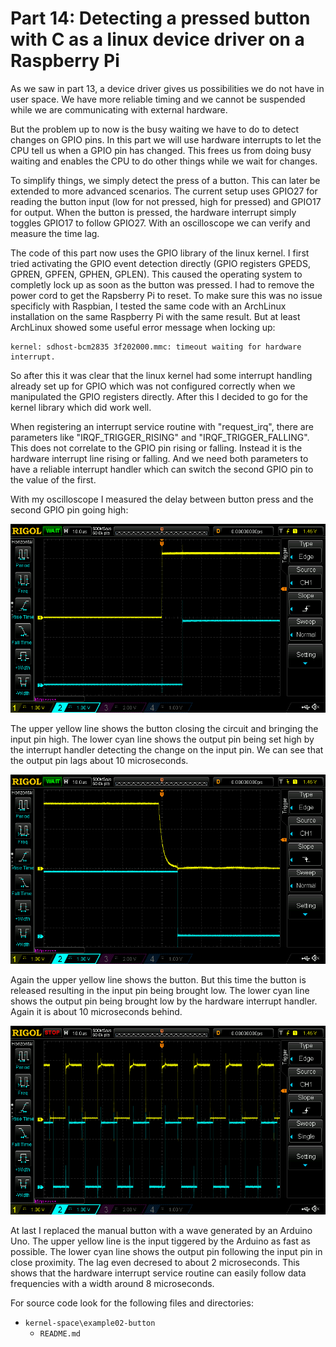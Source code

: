 Part 14: Detecting a pressed button with C as a linux device driver on a Raspberry Pi
====================================================================================
As we saw in part 13, a device driver gives us possibilities we do not have in user
space. We have more reliable timing and we cannot be suspended while we are communicating
with external hardware.

But the problem up to now is the busy waiting we have to do to detect changes on
GPIO pins. In this part we will use hardware interrupts to let the CPU tell us
when a GPIO pin has changed. This frees us from doing busy waiting and enables
the CPU to do other things while we wait for changes.

To simplify things, we simply detect the press of a button. This can later be
extended to more advanced scenarios. The current setup uses GPIO27 for reading
the button input (low for not pressed, high for pressed) and GPIO17 for
output. When the button is pressed, the hardware interrupt simply toggles
GPIO17 to follow GPIO27. With an oscilloscope we can verify and measure the
time lag.

The code of this part now uses the GPIO library of the linux kernel. I first tried
activating the GPIO event detection directly (GPIO registers GPEDS, GPREN, GPFEN, GPHEN, GPLEN).
This caused the operating system to completly lock up as soon as the button
was pressed. I had to remove the power cord to get the Rapsberry Pi to reset.
To make sure this was no issue specificly with Raspbian, I tested the same code
with an ArchLinux installation on the same Raspberry Pi with the same result.
But at least ArchLinux showed some useful error message when locking up:

```
kernel: sdhost-bcm2835 3f202000.mmc: timeout waiting for hardware interrupt.
```

So after this it was clear that the linux kernel had some interrupt handling
already set up for GPIO which was not configured correctly when we manipulated
the GPIO registers directly. After this I decided to go for the kernel
library which did work well.

When registering an interrupt service routine with "request_irq", there are
parameters like "IRQF_TRIGGER_RISING" and "IRQF_TRIGGER_FALLING". This does
not correlate to the GPIO pin rising or falling. Instead it is the hardware
interrupt line rising or falling. And we need both parameters to have a reliable
interrupt handler which can switch the second GPIO pin to the value of the first.

With my oscilloscope I measured the delay between button press and the second
GPIO pin going high:

![image](images/part%2014%20button%20pushed.png)

The upper yellow line shows the button closing the circuit and bringing the input
pin high. The lower cyan line shows the output pin being set high by the interrupt
handler detecting the change on the input pin. We can see that the output pin
lags about 10 microseconds.

![image](images/part%2014%20button%20released.png)

Again the upper yellow line shows the button. But this time the button is released
resulting in the input pin being brought low. The lower cyan line shows the output
pin being brought low by the hardware interrupt handler. Again it is about 10
microseconds behind.

![image](images/part%2014%20high%20frequency.png)

At last I replaced the manual button with a wave generated by an Arduino Uno. The
upper yellow line is the input tiggered by the Arduino as fast as possible. The lower
cyan line shows the output pin following the input pin in close proximity. The lag
even decresed to about 2 microseconds. This shows that the hardware interrupt
service routine can easily follow data frequencies with a width around 8 microseconds.

For source code look for the following files and directories:
* `kernel-space\example02-button`
	* `README.md`
